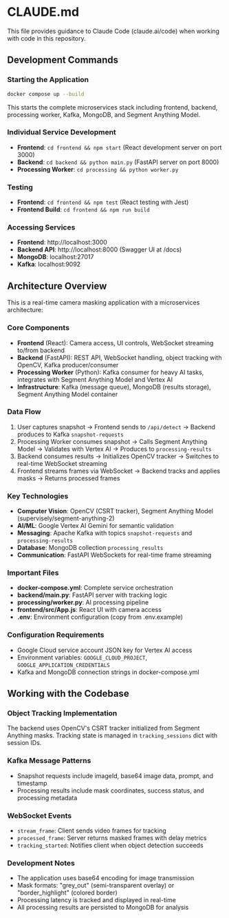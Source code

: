 # CLAUDE.md

This file provides guidance to Claude Code (claude.ai/code) when working with code in this repository.

## Development Commands

### Starting the Application
```bash
docker compose up --build
```
This starts the complete microservices stack including frontend, backend, processing worker, Kafka, MongoDB, and Segment Anything Model.

### Individual Service Development
- **Frontend**: `cd frontend && npm start` (React development server on port 3000)
- **Backend**: `cd backend && python main.py` (FastAPI server on port 8000)
- **Processing Worker**: `cd processing && python worker.py`

### Testing
- **Frontend**: `cd frontend && npm test` (React testing with Jest)
- **Frontend Build**: `cd frontend && npm run build`

### Accessing Services
- **Frontend**: http://localhost:3000
- **Backend API**: http://localhost:8000 (Swagger UI at /docs)
- **MongoDB**: localhost:27017
- **Kafka**: localhost:9092

## Architecture Overview

This is a real-time camera masking application with a microservices architecture:

### Core Components
- **Frontend** (React): Camera access, UI controls, WebSocket streaming to/from backend
- **Backend** (FastAPI): REST API, WebSocket handling, object tracking with OpenCV, Kafka producer/consumer
- **Processing Worker** (Python): Kafka consumer for heavy AI tasks, integrates with Segment Anything Model and Vertex AI
- **Infrastructure**: Kafka (message queue), MongoDB (results storage), Segment Anything Model container

### Data Flow
1. User captures snapshot → Frontend sends to `/api/detect` → Backend produces to Kafka `snapshot-requests`
2. Processing Worker consumes snapshot → Calls Segment Anything Model → Validates with Vertex AI → Produces to `processing-results`
3. Backend consumes results → Initializes OpenCV tracker → Switches to real-time WebSocket streaming
4. Frontend streams frames via WebSocket → Backend tracks and applies masks → Returns processed frames

### Key Technologies
- **Computer Vision**: OpenCV (CSRT tracker), Segment Anything Model (supervisely/segment-anything-2)
- **AI/ML**: Google Vertex AI Gemini for semantic validation
- **Messaging**: Apache Kafka with topics `snapshot-requests` and `processing-results`
- **Database**: MongoDB collection `processing_results`
- **Communication**: FastAPI WebSockets for real-time frame streaming

### Important Files
- **docker-compose.yml**: Complete service orchestration
- **backend/main.py**: FastAPI server with tracking logic
- **processing/worker.py**: AI processing pipeline
- **frontend/src/App.js**: React UI with camera access
- **.env**: Environment configuration (copy from .env.example)

### Configuration Requirements
- Google Cloud service account JSON key for Vertex AI access
- Environment variables: `GOOGLE_CLOUD_PROJECT`, `GOOGLE_APPLICATION_CREDENTIALS`
- Kafka and MongoDB connection strings in docker-compose.yml

## Working with the Codebase

### Object Tracking Implementation
The backend uses OpenCV's CSRT tracker initialized from Segment Anything masks. Tracking state is managed in `tracking_sessions` dict with session IDs.

### Kafka Message Patterns
- Snapshot requests include imageId, base64 image data, prompt, and timestamp
- Processing results include mask coordinates, success status, and processing metadata

### WebSocket Events
- `stream_frame`: Client sends video frames for tracking
- `processed_frame`: Server returns masked frames with delay metrics
- `tracking_started`: Notifies client when object detection succeeds

### Development Notes
- The application uses base64 encoding for image transmission
- Mask formats: "grey_out" (semi-transparent overlay) or "border_highlight" (colored border)
- Processing latency is tracked and displayed in real-time
- All processing results are persisted to MongoDB for analysis